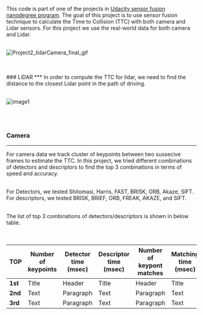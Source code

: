 This code is part of one of the projects in [Udacity sensor fusion nanodegree program](https://www.udacity.com/course/sensor-fusion-engineer-nanodegree--nd313). The goal of this project is to use sensor fusion technique to calculate the Time to Collision (TTC) with both camera and Lidar sensors. For this project we use the real-world data for both camera and Lidar.
<br>
<br>

![Project2_lidarCamera_final_gif](https://user-images.githubusercontent.com/54375769/125152635-7c3e0680-e113-11eb-8090-9497aeca3cff.gif)

<br>
<br>
### LiDAR
***
In order to compute the TTC for lidar, we need to find the distance to the closest Lidar point in the path of driving.
<br>
<br>

![image1](https://user-images.githubusercontent.com/54375769/125152576-edc98500-e112-11eb-836e-dcb0f33dd316.jpg)

<br>
<br>

### Camera
***
For camera data we track cluster of keypoints between two sussecive frames to estimate the TTC. In this project, we tried different combinations of detectors and descriptors to find the top 3 combinations in terms of speed and accuracy.
<br>
<br>

For Detectors, we tested Shitomasi, Harris, FAST, BRISK, ORB, Akaze, SIFT. For descriptors, we tested BRISK, BRIEF, ORB, FREAK, AKAZE, and SIFT.
<br>
<br>

The list of top 3 combinations of detectors/descriptors is shown in below table.
<br>
<br>
<br>

| <b>TOP</b>      | <b>Number of keypoints</b> |<b>Detector time (msec)</b>      | <b>Descriptor time (msec)</b> |<b>Number of keypont matches</b>      |<b>Matching time (msec)</b> |
| ----------- | ----------- | ----------- | ----------- | ----------- | ----------- |
| <b>1st</b>      | Title       | Header      | Title       | Header      | Title       |
| <b>2nd</b>   | Text        | Paragraph   | Text        | Paragraph   | Text        |
| <b>3rd</b>   | Text        | Paragraph   | Text        | Paragraph   | Text        |
